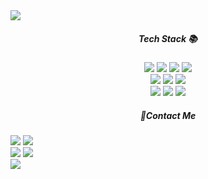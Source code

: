 
<img src="https://capsule-render.vercel.app/api?type=shark&animation=blinking&color=aaeec2&width=1000&height=140&section=header&text=EunyoungKo%20&fontSize=60&fontColor=2f5344" />

<!--
**EEEEEunyoung/EEEEEunyoung** is a ✨ _special_ ✨ repository because its `README.md` (this file) appears on your GitHub profile.

Here are some ideas to get you started:

- 🔭 I’m currently working on ...
- 🌱 I’m currently learning ...
- 👯 I’m looking to collaborate on ...
- 🤔 I’m looking for help with ...
- 💬 Ask me about ...
- 📫 How to reach me: ...
- 😄 Pronouns: ...

- ⚡ Fun fact: ...

-->

<div align="center">
<!-- 	<img src="https://img.shields.io/badge/Java-007396?style=flat&logo=Java&logoColor=white" /> -->
<!-- 	<img src="https://img.shields.io/badge/HTML5-E34F26?style=flat&logo=HTML5&logoColor=white" /> -->
<!-- 	<img src="https://img.shields.io/badge/CSS3-1572B6?style=flat&logo=CSS3&logoColor=white" /> -->




  <h5> Tech Stack 📚<br></h5>
<!--     <img src="https://img.shields.io/badge/html5-E34F26?style=for-the-badge&logo=html5&logoColor=white" /> 
<!--     <img src="https://img.shields.io/badge/CSS3-1572B6?style=for-the-badge&logo=html5&logoColor=white" />  -->
<!--     <img src="https://img.shields.io/badge/Oracle-F80000?style=for-the-badge&logo=html5&logoColor=white" />  -->
<!--     <img src="https://img.shields.io/badge/mysql-4479A1?style=for-the-badge&logo=mysql&logoColor=white" />    -->
<!--     <img src="https://img.shields.io/badge/java-007396?style=for-the-badge&logo=java&logoColor=white"> <br>  -->
<!--     <img src="https://img.shields.io/badge/Spring-6DB33F?style=for-the-badge&logo=html5&logoColor=white"> --> 
    <img src="https://img.shields.io/badge/html5-E34F26?style=for-the-badge&logo=html5&logoColor=white"> 
    <img src="https://img.shields.io/badge/CSS3-1572B6?style=for-the-badge&logo=html5&logoColor=white"> 
    <img src="https://img.shields.io/badge/Oracle-F80000?style=for-the-badge&logo=html5&logoColor=white"> 
<!--     <img src="https://img.shields.io/badge/mysql-4479A1?style=for-the-badge&logo=mysql&logoColor=white">    -->
    <img src="https://img.shields.io/badge/java-007396?style=for-the-badge&logo=java&logoColor=white"> <br> 
<!--     <img src="https://img.shields.io/badge/Spring-6DB33F?style=for-the-badge&logo=html5&logoColor=white"> -->
    <img src="https://img.shields.io/badge/JavaScript-F7DF1E?style=for-the-badge&logo=html5&logoColor=white"> 
    <img src="https://img.shields.io/badge/jQuery-0769AD?style=for-the-badge&logo=html5&logoColor=white"> 
    <img src="https://img.shields.io/badge/react-61DAFB?style=for-the-badge&logo=react&logoColor=black"> <br> 
    <img src="https://img.shields.io/badge/Bootstrap-7952B3?style=for-the-badge&logo=html5&logoColor=white">
    <img src="https://img.shields.io/badge/git-F05032?style=for-the-badge&logo=git&logoColor=white"> 
    <img src="https://img.shields.io/badge/github-181717?style=for-the-badge&logo=github&logoColor=white"> 
  </div>
   <h5 align="center"> 🤙Contact Me </h5>
    <a href="https://www.instagram.com/rlo_e.ko/">
    <img src="https://img.shields.io/badge/Instagram-%23E4405F.svg?style=for-the-badge&logo=Instagram&logoColor=white"></a>
    <a href="mailto:ldk7024@naver.com"><img src="https://img.shields.io/badge/Naver-03C75A?style=for-the-badge&logo=naver&logoColor=white"></a> 
  </div>
   <div>
    <img src= "https://github-readme-stats.vercel.app/api/top-langs/?username=EEEEEunyoung&layout=compact"/>
   <img src= "https://github-readme-stats.vercel.app/api?username=EEEEEunyoung&show_icons=true&theme=dark"/> 
   </div>
   </div>
   
  <footer>
   <img src = "https://capsule-render.vercel.app/api?type=waving&color=75d495&height=150&section=footer">
  </footer>
